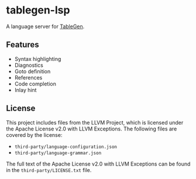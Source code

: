 # tablegen-lsp

A language server for [TableGen](https://llvm.org/docs/TableGen/index.html).

## Features

- Syntax highlighting
- Diagnostics
- Goto definition
- References
- Code completion
- Inlay hint

## License

This project includes files from the LLVM Project, which is licensed under the Apache License v2.0 with LLVM Exceptions.
The following files are covered by the license:
- `third-party/language-configuration.json`
- `third-party/language-grammar.json`

The full text of the Apache License v2.0 with LLVM Exceptions can be found in the `third-party/LICENSE.txt` file.
